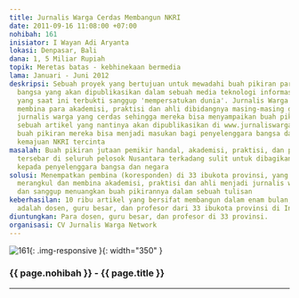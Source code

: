 ```yaml
---
title: Jurnalis Warga Cerdas Membangun NKRI
date: 2011-09-16 11:08:00 +07:00
nohibah: 161
inisiator: I Wayan Adi Aryanta
lokasi: Denpasar, Bali
dana: 1, 5 Miliar Rupiah
topik: Meretas batas - kebhinekaan bermedia
lama: Januari - Juni 2012
deskripsi: Sebuah proyek yang bertujuan untuk mewadahi buah pikiran para anak-anak
  bangsa yang akan dipublikasikan dalam sebuah media teknologi informasi atau internet
  yang saat ini terbukti sanggup 'mempersatukan dunia'. Jurnalis Warga berharap bisa
  membina para akademisi, praktisi dan ahli dibidangnya masing-masing guna menjadi
  jurnalis warga yang cerdas sehingga mereka bisa menyampaikan buah pikirannya dalam
  sebuah artikel yang nantinya akan dipublikasikan di www.jurnaliswarga.com. Diharapkan
  buah pikiran mereka bisa menjadi masukan bagi penyelenggara bangsa dan negara, demi
  kemajuan NKRI tercinta
masalah: Buah pikiran jutaan pemikir handal, akademisi, praktisi, dan para ahli yang
  tersebar di seluruh pelosok Nusantara terkadang sulit untuk dibagikan dan disampaikan
  kepada penyelenggara bangsa dan negara
solusi: Menempatkan pembina (koresponden) di 33 ibukota provinsi, yang akan bertugas
  merangkul dan membina akademisi, praktisi dan ahli menjadi jurnalis warga cerdas
  dan sanggup menuangkan buah pikirannya dalam sebuah tulisan
keberhasilan: 10 ribu artikel yang bersifat membangun dalam enam bulan, dimana penuliasnya
  adalah dosen, guru besar, dan profesor dari 33 ibukota provinsi di Indonesia
diuntungkan: Para dosen, guru besar, dan profesor di 33 provinsi.
organisasi: CV Jurnalis Warga Network
---
```


![161](/static/img/hibahcmb/161.png){: .img-responsive }{: width="350" }

### {{ page.nohibah }} - {{ page.title }}

---
